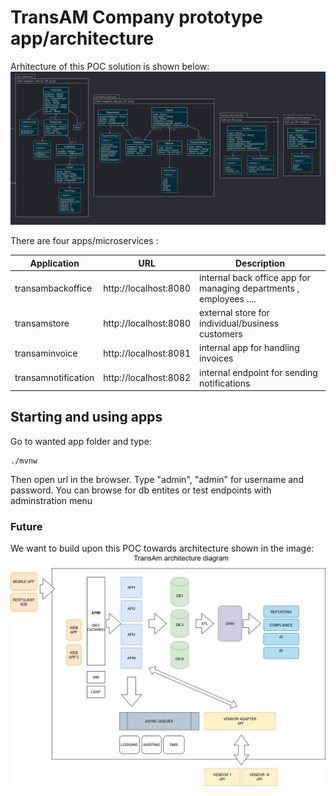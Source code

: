 # TransAM Company prototype app/architecture

Arhitecture of this POC solution is shown below:
![image info](./resources/trans-am_db_model.png)


There are four apps/microservices :


| Application | URL | Description |
| --- | --- | --- |
transambackoffice |     http://localhost:8080  |  internal back office app for managing departments , employees  ....
transamstore    |       http://localhost:8080  |  external store for individual/business customers
transaminvoice   |      http://localhost:8081  |  internal app for handling invoices
transamnotification  |  http://localhost:8082  |  internal endpoint for sending notifications

## Starting and using apps

Go to wanted app folder and type:

```shell
./mvnw
```

Then open url in the browser. 
Type "admin", "admin" for username and password.
You can browse for db entites or test endpoints with adminstration menu


### Future

We want to build upon this POC towards architecture shown in the image:
![image info](./resources/TransAM_Generic_Architecture.png)



 